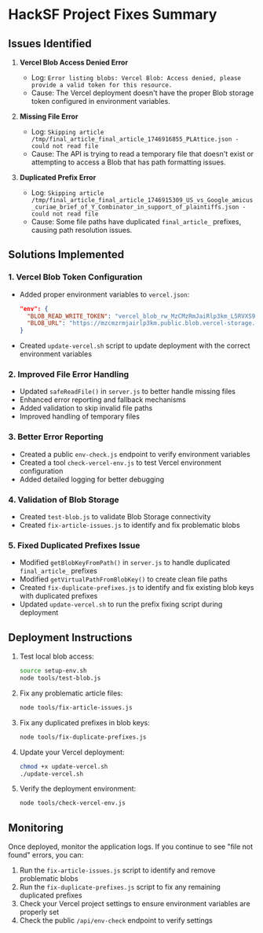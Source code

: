 # HackSF Project Fixes Summary

## Issues Identified

1. **Vercel Blob Access Denied Error**
   - Log: `Error listing blobs: Vercel Blob: Access denied, please provide a valid token for this resource.`
   - Cause: The Vercel deployment doesn't have the proper Blob storage token configured in environment variables.

2. **Missing File Error**
   - Log: `Skipping article /tmp/final_article_final_article_1746916855_PLAttice.json - could not read file`
   - Cause: The API is trying to read a temporary file that doesn't exist or attempting to access a Blob that has path formatting issues.
   
3. **Duplicated Prefix Error**
   - Log: `Skipping article /tmp/final_article_final_article_1746915309_US_vs_Google_amicus_curiae_brief_of_Y_Combinator_in_support_of_plaintiffs.json - could not read file`
   - Cause: Some file paths have duplicated `final_article_` prefixes, causing path resolution issues.

## Solutions Implemented

### 1. Vercel Blob Token Configuration

- Added proper environment variables to `vercel.json`:
  ```json
  "env": {
    "BLOB_READ_WRITE_TOKEN": "vercel_blob_rw_MzCMzRmJaiRlp3km_L5RVXS9InB9rTT1Aov2ZI4kzQFoT5S",
    "BLOB_URL": "https://mzcmzrmjairlp3km.public.blob.vercel-storage.com"
  }
  ```

- Created `update-vercel.sh` script to update deployment with the correct environment variables

### 2. Improved File Error Handling

- Updated `safeReadFile()` in `server.js` to better handle missing files
- Enhanced error reporting and fallback mechanisms
- Added validation to skip invalid file paths
- Improved handling of temporary files

### 3. Better Error Reporting

- Created a public `env-check.js` endpoint to verify environment variables
- Created a tool `check-vercel-env.js` to test Vercel environment configuration
- Added detailed logging for better debugging

### 4. Validation of Blob Storage

- Created `test-blob.js` to validate Blob Storage connectivity
- Created `fix-article-issues.js` to identify and fix problematic blobs

### 5. Fixed Duplicated Prefixes Issue

- Modified `getBlobKeyFromPath()` in `server.js` to handle duplicated `final_article_` prefixes
- Modified `getVirtualPathFromBlobKey()` to create clean file paths
- Created `fix-duplicate-prefixes.js` to identify and fix existing blob keys with duplicated prefixes
- Updated `update-vercel.sh` to run the prefix fixing script during deployment

## Deployment Instructions

1. Test local blob access:
   ```bash
   source setup-env.sh
   node tools/test-blob.js
   ```

2. Fix any problematic article files:
   ```bash
   node tools/fix-article-issues.js
   ```

3. Fix any duplicated prefixes in blob keys:
   ```bash
   node tools/fix-duplicate-prefixes.js
   ```

4. Update your Vercel deployment:
   ```bash
   chmod +x update-vercel.sh
   ./update-vercel.sh
   ```

5. Verify the deployment environment:
   ```bash
   node tools/check-vercel-env.js
   ```

## Monitoring

Once deployed, monitor the application logs. If you continue to see "file not found" errors, you can:

1. Run the `fix-article-issues.js` script to identify and remove problematic blobs
2. Run the `fix-duplicate-prefixes.js` script to fix any remaining duplicated prefixes
3. Check your Vercel project settings to ensure environment variables are properly set
4. Check the public `/api/env-check` endpoint to verify settings 